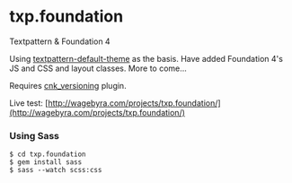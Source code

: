 txp.foundation
==============

Textpattern &amp; Foundation 4

Using [textpattern-default-theme](https://github.com/textpattern/textpattern-default-theme) as the basis. Have added Foundation 4's JS and CSS and layout classes. More to come...


Requires [cnk_versioning](https://github.com/whaleen/txp.foundation/blob/master/textpattern/plugins/cnk_versioning.txt) plugin.


Live test: [http://wagebyra.com/projects/txp.foundation/](http://wagebyra.com/projects/txp.foundation/)



### Using Sass

    $ cd txp.foundation 
    $ gem install sass
    $ sass --watch scss:css
